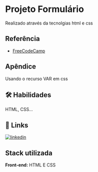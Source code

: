 
# Projeto Formulário

Realizado através da tecnolgias html e css 


## Referência

 - [FreeCodeCamp](https://www.freecodecamp.org/)



## Apêndice

Usando o recurso VAR em css


## 🛠 Habilidades
 HTML, CSS...


## 🔗 Links
[![linkedin](https://img.shields.io/badge/linkedin-0A66C2?style=for-the-badge&logo=linkedin&logoColor=white)](https://www.linkedin.com/in/gabriel-medina-83a504120//)



## Stack utilizada

**Front-end:** HTML E CSS



